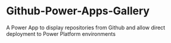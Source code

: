 # Github-Power-Apps-Gallery
A Power App to display repositories from Github and allow direct deployment to Power Platform environments
